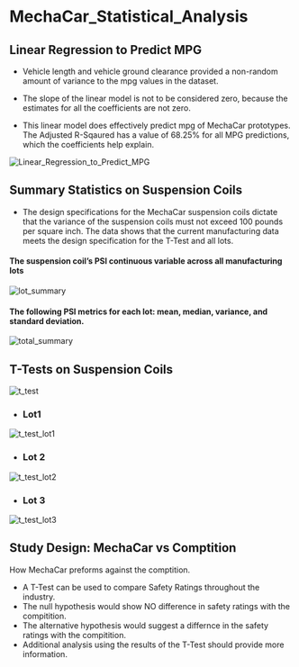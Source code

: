 # MechaCar_Statistical_Analysis
## Linear Regression to Predict MPG

* Vehicle length and vehicle ground clearance provided a non-random amount of variance to the mpg values in the dataset.
   
* The slope of the linear model is not to be considered zero, because the estimates for all the coefficients are not zero. 

* This linear model does effectively predict mpg of MechaCar prototypes. The Adjusted R-Sqaured has a value of 68.25% for all MPG predictions, which the coefficients help explain.


![Linear_Regression_to_Predict_MPG](https://user-images.githubusercontent.com/92495807/170614094-a520ea10-5631-46ff-b4e8-93d23da38764.PNG)

## Summary Statistics on Suspension Coils

*  The design specifications for the MechaCar suspension coils dictate that the variance of the suspension coils must not exceed 100 pounds per square inch. The data      shows that the current manufacturing data meets the design specification for the T-Test and all lots.  

#### The suspension coil’s PSI continuous variable across all manufacturing lots

![lot_summary](https://user-images.githubusercontent.com/92495807/170616189-04013cb1-3bb2-419b-9eaa-614b4790782b.PNG)

#### The following PSI metrics for each lot: mean, median, variance, and standard deviation.

![total_summary](https://user-images.githubusercontent.com/92495807/170616199-6b3da341-f79b-4b6e-886f-2fd976308291.PNG)

## T-Tests on Suspension Coils

![t_test](https://user-images.githubusercontent.com/92495807/170896361-06a5764c-8ebb-4905-bbaf-c597ddc25c1a.PNG)

* ### Lot1 

![t_test_lot1](https://user-images.githubusercontent.com/92495807/170896372-326ff3f1-b0c2-4768-bbbd-a10e5e133fbe.PNG)

* ### Lot 2

![t_test_lot2](https://user-images.githubusercontent.com/92495807/170896418-caa6ff29-c395-4c39-a3b1-b0e8e987d8cc.PNG)

* ### Lot 3

![t_test_lot3](https://user-images.githubusercontent.com/92495807/170896445-e4e92173-dab1-4d67-af46-5d55dc8ea26b.PNG)


## Study Design: MechaCar vs Comptition

How MechaCar preforms against the comptition.  
   * A T-Test can be used to compare Safety Ratings throughout the industry.
   * The null hypothesis would show NO difference in safety ratings with the compitition.
   * The alternative hypothesis would suggest a differnce in the safety ratings with the compitition.
   * Additional analysis using the results of the T-Test should provide more information.
